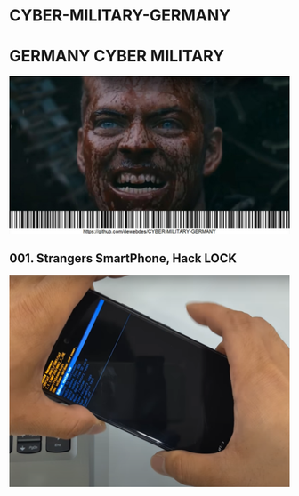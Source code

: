 # CYBER-MILITARY-GERMANY
<h1>GERMANY CYBER MILITARY</h1>
<img src="https://github.com/dewebdes/CYBER-MILITARY-GERMANY/blob/master/gcm.jpeg" >
<p>
<h2>001. Strangers SmartPhone, Hack LOCK</h4>
<a href="https://github.com/dewebdes/CYBER-MILITARY-GERMANY/blob/master/smartphone/lock/hack">
<img src="https://github.com/dewebdes/CYBER-MILITARY-GERMANY/blob/master/smartphone/lock/hack/mob008.PNG" />
</a>
</p>
